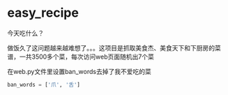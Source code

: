 # easy_recipe
今天吃什么？

做饭久了这问题越来越难想了。。。这项目是抓取美食杰、美食天下和下厨房的菜谱，一共3500多个菜，每次访问web页面随机出7个菜

在web.py文件里设置ban_words去掉了我不爱吃的菜

```python
ban_words = ['爪', '舌']
```

